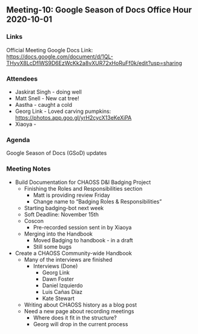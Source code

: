 ## Meeting-10: Google Season of Docs Office Hour 2020-10-01

### Links
Official Meeting Google Docs Link: https://docs.google.com/document/d/1QL-THyvX8LcDflWS9D6EzWcKk2a8vXUR72xHoRuFf0k/edit?usp=sharing

### Attendees
* Jaskirat Singh - doing well
* Matt Snell - New cat tree!
* Aastha - caught a cold
* Georg Link - Loved carving pumpkins: https://photos.app.goo.gl/yrH2cycX13eKeXiPA
* Xiaoya - 


### Agenda
Google Season of Docs (GSoD) updates

### Meeting Notes
* Build Documentation for CHAOSS D&I Badging Project
  * Finishing the Roles and Responsibilities section
    * Matt is providing review Friday
    * Change name to “Badging Roles & Responsibilities”
  * Starting badging-bot next week
  * Soft Deadline: November 15th
  * Coscon
    * Pre-recorded session sent in by Xiaoya
  * Merging into the Handbook
    * Moved Badging to handbook - in a draft
    * Still some bugs
* Create a CHAOSS Community-wide Handbook
  * Many of the interviews are finished
    * Interviews (Done)
      * Georg Link
      * Dawn Foster
      * Daniel Izquierdo
      * Luis Cañas Díaz
      * Kate Stewart
  * Writing about CHAOSS history as a blog post
  * Need a new page about recording meetings
    * Where does it fit in the structure?
    * Georg will drop in the current process
